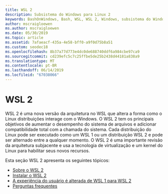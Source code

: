```yaml
---
title: WSL 2
description: Subsistema do Windows para Linux 2
keywords: BashOnWindows, Bash, WSL, WSL 2, Windows, subsistema do Windows para Linux, subsistema do Windows, Ubuntu, Debian, Suse, Windows 10, instalar
author: mscraigloewen
ms.author: mscraigloewen
ms.date: 05/30/2019
ms.topic: article
ms.assetid: 7afaeacf-435a-4e58-bff0-a9f0d75b8a51
ms.custom: seodec18
ms.openlocfilehash: 8b37a77d773e4dc0de688740ddf6a984cbe97ca9
ms.sourcegitcommit: cd239efc5c7c25ffbe5de25b2438d44181a838a9
ms.translationtype: MT
ms.contentlocale: pt-BR
ms.lasthandoff: 06/14/2019
ms.locfileid: "67038066"
---
```

# <a name="wsl-2"></a>WSL 2

WSL 2 é uma nova versão da arquitetura no WSL que altera a forma como o Linux distribuições interage com o Windows. O WSL 2 tem os principais objetivos de aumentar o desempenho do sistema de arquivos e adicionar compatibilidade total com a chamada do sistema. Cada distribuição do Linux pode ser executado como um WSL 1 ou um distribuição WSL 2 e pode ser alternado entre a qualquer momento. O WSL 2 é uma importante revisão da arquitetura subjacente e usa a tecnologia de virtualização e um kernel do Linux para habilitar seus novos recursos.

Esta seção WSL 2 apresenta os seguintes tópicos:

* [Sobre o WSL 2](./wsl2-about.md)
* [Instalar o WSL 2](./wsl2-install.md)
* [A experiência do usuário é alterada de WSL 1 para WSL 2](./wsl2-ux-changes.md)
* [Perguntas frequentes](./wsl2-faq.md)